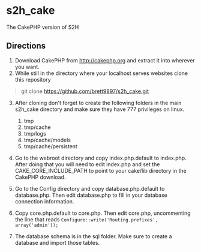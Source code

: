 s2h_cake
========
The CakePHP version of S2H

Directions
----------

1. Download CakePHP from http://cakephp.org and extract it into wherever you want.
2. While still in the directory where your localhost serves websites clone this repository
> git clone https://github.com/brett9897/s2h_cake.git
3. After cloning don't forget to create the following folders in the main s2h_cake directory and make sure they have 777 privileges on linux.
	1. tmp
	2. tmp/cache
	3. tmp/logs
	4. tmp/cache/models
	5. tmp/cache/persistent
4. Go to the webroot directory and copy index.php.default to index.php.  After doing that you will need to edit index.php and set the CAKE_CORE_INCLUDE_PATH to point to your
cake/lib directory in the CakePHP download.

5. Go to the Config directory and copy database.php.default to database.php.  Then edit database.php to fill in your database connection information.
6. Copy core.php.default to core.php.  Then edit core.php, uncommenting the line that reads
`Configure::write('Routing.prefixes', array('admin'));`

7. The database schema is in the sql folder.  Make sure to create a database and import those tables.
